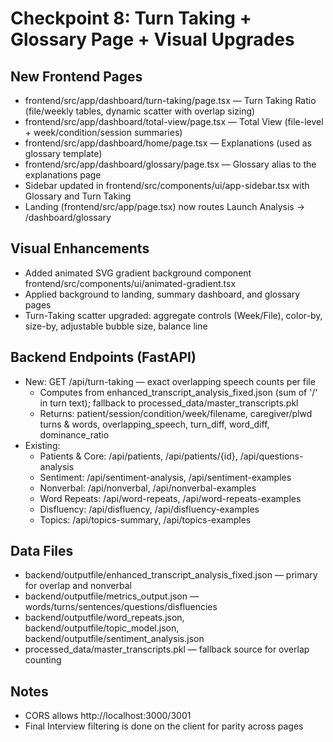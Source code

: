 # Checkpoint 8: Turn Taking + Glossary Page + Visual Upgrades

## New Frontend Pages
- frontend/src/app/dashboard/turn-taking/page.tsx — Turn Taking Ratio (file/weekly tables, dynamic scatter with overlap sizing)
- frontend/src/app/dashboard/total-view/page.tsx — Total View (file-level + week/condition/session summaries)
- frontend/src/app/dashboard/home/page.tsx — Explanations (used as glossary template)
- frontend/src/app/dashboard/glossary/page.tsx — Glossary alias to the explanations page
- Sidebar updated in frontend/src/components/ui/app-sidebar.tsx with Glossary and Turn Taking
- Landing (frontend/src/app/page.tsx) now routes Launch Analysis → /dashboard/glossary

## Visual Enhancements
- Added animated SVG gradient background component frontend/src/components/ui/animated-gradient.tsx
- Applied background to landing, summary dashboard, and glossary pages
- Turn-Taking scatter upgraded: aggregate controls (Week/File), color-by, size-by, adjustable bubble size, balance line

## Backend Endpoints (FastAPI)
- New: GET /api/turn-taking — exact overlapping speech counts per file
  - Computes from enhanced_transcript_analysis_fixed.json (sum of '/' in turn text); fallback to processed_data/master_transcripts.pkl
  - Returns: patient/session/condition/week/filename, caregiver/plwd turns & words, overlapping_speech, turn_diff, word_diff, dominance_ratio
- Existing:
  - Patients & Core: /api/patients, /api/patients/{id}, /api/questions-analysis
  - Sentiment: /api/sentiment-analysis, /api/sentiment-examples
  - Nonverbal: /api/nonverbal, /api/nonverbal-examples
  - Word Repeats: /api/word-repeats, /api/word-repeats-examples
  - Disfluency: /api/disfluency, /api/disfluency-examples
  - Topics: /api/topics-summary, /api/topics-examples

## Data Files
- backend/outputfile/enhanced_transcript_analysis_fixed.json — primary for overlap and nonverbal
- backend/outputfile/metrics_output.json — words/turns/sentences/questions/disfluencies
- backend/outputfile/word_repeats.json, backend/outputfile/topic_model.json, backend/outputfile/sentiment_analysis.json
- processed_data/master_transcripts.pkl — fallback source for overlap counting

## Notes
- CORS allows http://localhost:3000/3001
- Final Interview filtering is done on the client for parity across pages
